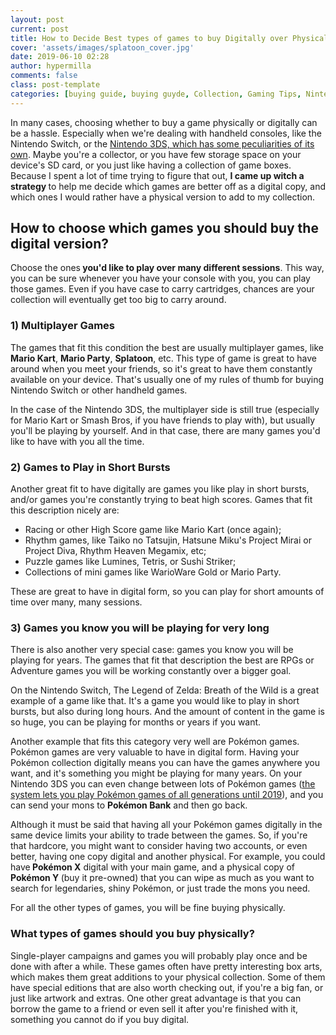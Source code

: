 ```yaml
---
layout: post
current: post
title: How to Decide Best types of games to buy Digitally over Physically
cover: 'assets/images/splatoon_cover.jpg'
date: 2019-06-10 02:28
author: hypermilla
comments: false
class: post-template
categories: [buying guide, buying guyde, Collection, Gaming Tips, Nintendo 3DS, nintendo 3ds, Nintendo Switch, nintendo switch, physical]
---
```

<!-- wp:paragraph -->
<p>In many cases, choosing whether to buy a game physically or digitally can be a hassle. Especially when we're dealing with handheld consoles, like the Nintendo Switch, or the <a href="https://tamagogamer.com/physical-or-digital-what-is-the-best-for-3ds-games/">Nintendo 3DS, which has some peculiarities of its own</a>. Maybe you're a collector, or you have few storage space on your device's SD card, or you just like having a collection of game boxes. Because I spent a lot of time trying to figure that out, <strong>I came up witch a strategy </strong>to help me decide which games are better off as a digital copy, and which ones I would rather have a physical version to add to my collection.</p>
<!-- /wp:paragraph -->

<!-- wp:heading -->
<h2>How to choose which games you should buy the digital version?</h2>
<!-- /wp:heading -->

<!-- wp:paragraph -->
<p>Choose the ones<strong> you'd like to play over many different sessions</strong>. This way, you can be sure whenever you have your console with you, you can play those games. Even if you have case to carry cartridges, chances are your collection will eventually get too big to carry around.</p>
<!-- /wp:paragraph -->

<!-- wp:heading {"level":3} -->
<h3>1) Multiplayer Games</h3>
<!-- /wp:heading -->

<!-- wp:paragraph -->
<p>The games that fit this condition the best are usually multiplayer games, like <strong>Mario Kart</strong>, <strong>Mario Party</strong>, <strong>Splatoon</strong>, etc. This type of game is great to have around when you meet your friends, so it's great to have them constantly available on your device.  That's usually one of my rules of thumb for buying Nintendo Switch or other handheld games.</p>
<!-- /wp:paragraph -->

<!-- wp:paragraph -->
<p>In the case of the Nintendo 3DS, the multiplayer side is still true (especially for Mario Kart or Smash Bros, if you have friends to play with), but usually you'll be playing by yourself. And in that case, there are many games you'd like to have with you all the time. </p>
<!-- /wp:paragraph -->

<!-- wp:heading {"level":3} -->
<h3>2) Games to Play in Short Bursts</h3>
<!-- /wp:heading -->

<!-- wp:paragraph -->
<p>Another great fit to have digitally are games you like play in short bursts, and/or games you're constantly trying to beat high scores. Games that fit this description nicely are:</p>
<!-- /wp:paragraph -->

<!-- wp:list -->
<ul><li>Racing or other High Score game like Mario Kart (once again);</li><li>Rhythm games, like Taiko no Tatsujin, Hatsune Miku's Project Mirai or Project Diva, Rhythm Heaven Megamix, etc;</li><li>Puzzle games like Lumines, Tetris, or Sushi Striker; </li><li>Collections of mini games like WarioWare Gold or Mario Party. </li></ul>
<!-- /wp:list -->

<!-- wp:paragraph -->
<p>These are great to have in digital form, so you can play for short amounts of time over many, many sessions.</p>
<!-- /wp:paragraph -->

<!-- wp:heading {"level":3} -->
<h3>3) Games you know you will be playing for very long</h3>
<!-- /wp:heading -->

<!-- wp:paragraph -->
<p>There is also another very special case: games you know you will be playing for years. The games that fit that description the best are RPGs or Adventure games you will be working constantly over a bigger goal. </p>
<!-- /wp:paragraph -->

<!-- wp:paragraph -->
<p>On the Nintendo Switch, The Legend of Zelda: Breath of the Wild is a great example of a game like that. It's a game you would like to play in short bursts, but also during long hours. And the amount of content in the game is so huge, you can be playing for months or years if you want.</p>
<!-- /wp:paragraph -->

<!-- wp:paragraph -->
<p>Another example that fits this category very well are Pokémon games. Pokémon games are very valuable to have in digital form. Having your Pokémon collection digitally means you can have the games anywhere you want, and it's something you might be playing for many years. On your Nintendo 3DS you can even change between lots of Pokémon games (<a href="https://tamagogamer.com/pokemon-generations-nintendo-3ds/">the system lets you play Pokémon games of all generations until 2019</a>), and you can send your mons to <strong>Pokémon Bank</strong> and then go back. </p>
<!-- /wp:paragraph -->

<!-- wp:paragraph -->
<p>Although it must be said that having all your Pokémon games digitally in the same device limits your ability to trade between the games. So, if you're that hardcore, you might want to consider having two accounts, or even better, having one copy digital and another physical. For example, you could have<strong> Pokémon X</strong> digital with your main game, and a physical copy of <strong>Pokémon Y </strong>(buy it pre-owned) that you can wipe as much as you want to search for legendaries, shiny Pokémon, or just trade the mons you need.</p>
<!-- /wp:paragraph -->

<!-- wp:paragraph -->
<p>For all the other types of games, you will be fine buying physically.</p>
<!-- /wp:paragraph -->

<!-- wp:heading {"level":3} -->
<h3>What types of games should you buy physically?</h3>
<!-- /wp:heading -->

<!-- wp:paragraph -->
<p>Single-player campaigns and games you will probably play once and be done with after a while. These games often have pretty interesting box arts, which makes them great additions to your physical collection.  Some of them  have special editions that are also worth checking out, if you're a big fan, or just like artwork and extras. One other great advantage is that you can borrow the game to a friend or even sell it after you're finished with it, something you cannot do if you buy digital. </p>
<!-- /wp:paragraph -->
